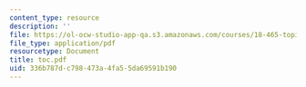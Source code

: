 ```yaml
---
content_type: resource
description: ''
file: https://ol-ocw-studio-app-qa.s3.amazonaws.com/courses/18-465-topics-in-statistics-statistical-learning-theory-spring-2007/336b787dc798473a4fa55da69591b190_toc.pdf
file_type: application/pdf
resourcetype: Document
title: toc.pdf
uid: 336b787d-c798-473a-4fa5-5da69591b190
---
```

